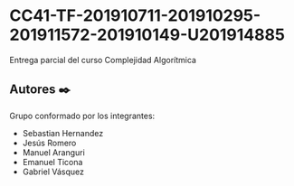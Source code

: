 # CC41-TF-201910711-201910295-201911572-201910149-U201914885
Entrega parcial del curso Complejidad Algorítmica

## Autores ✒️

Grupo conformado por los integrantes:

- Sebastian Hernandez
- Jesús Romero
- Manuel Aranguri
- Emanuel Ticona
- Gabriel Vásquez
